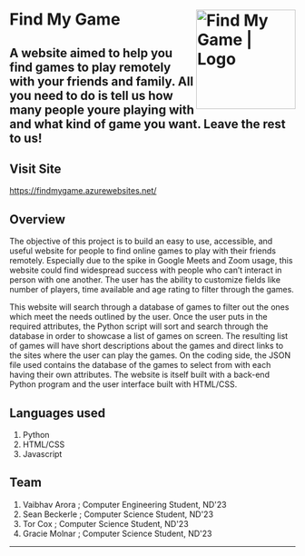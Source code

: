 # Find My Game <img align="right" alt="Find My Game | Logo" width="175px" src="https://i.ibb.co/SdxwqHd/Untitled-design-1-removebg-preview.png" />

A website aimed to help you find games to play remotely with your friends and family.
All you need to do is tell us how many people youre playing with and what kind of game you want.
Leave the rest to us!
 ---
## Visit Site
https://findmygame.azurewebsites.net/
## Overview
The objective of this project is to build an easy to use, accessible, and useful website for people to find online games to play with their friends remotely. Especially due to the spike in Google Meets and Zoom usage, this website could find widespread success with people who can’t interact in person with one another. The user has the ability to customize fields like number of players, time available and age rating to filter through the games. 

This website will search through a database of games to filter out the ones which meet the needs outlined by the user. Once the user puts in the required attributes, the Python script will sort and search through the database in order to showcase a list of games on screen. The resulting list of games will have short descriptions about the games and direct links to the sites where the user can play the games. On the coding side, the JSON file used contains the database of the games to select from with each having their own attributes. The website is itself built with a back-end Python program and the user interface built with HTML/CSS.

## Languages used
1. Python
2. HTML/CSS
3. Javascript

## Team
1. Vaibhav Arora ; Computer Engineering Student, ND'23
2. Sean Beckerle ; Computer Science Student, ND'23
3. Tor Cox ; Computer Science Student, ND'23
4. Gracie Molnar ; Computer Science Student, ND'23

---
[logo]: https://i.ibb.co/nsKY9yb/Untitled-design-removebg-preview.png
[website]: https://findmygame.azurewebsites.net/
